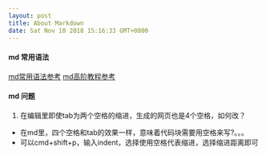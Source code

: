```yaml
---
layout: post
title: About Markdown
date: Sat Nov 10 2018 15:16:33 GMT+0800
---
```



#### md 常用语法
[md常用语法参考](https://www.jianshu.com/p/45faddb1526d)
[md高阶教程参考](http://www.iamxiarui.com/?p=1096#5)


#### md 问题
1. 在编辑里即使tab为两个空格的缩进，生成的网页也是4个空格，如何改？
  - 在md里，四个空格和tab的效果一样，意味着代码块需要用空格来写?。。。
  - 可以cmd+shift+p，输入indent，选择使用空格代表缩进，选择缩进距离即可




